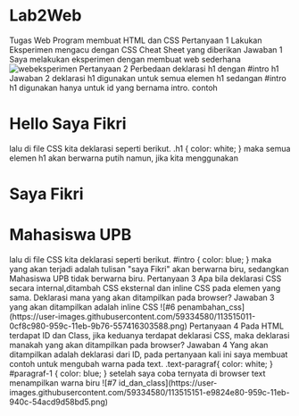 # Lab2Web
Tugas Web Program membuat HTML dan CSS
Pertanyaan 1
Lakukan Eksperimen mengacu dengan CSS Cheat Sheet yang diberikan
Jawaban 1
Saya melakukan eksperimen dengan membuat web sederhana
![webeksperimen](https://user-images.githubusercontent.com/59334580/113514722-711a8e00-959a-11eb-94d4-da8ded932c35.png)
Pertanyaan 2
Perbedaan deklarasi h1 dengan #intro h1
Jawaban 2
deklarasi h1 digunakan untuk semua elemen h1 sedangan #intro h1 digunakan hanya untuk id yang bernama intro.
contoh <h1>Hello Saya Fikri</h1> lalu di file CSS kita deklarasi seperti berikut.
.h1 {
color: white;
}
maka semua elemen h1 akan berwarna putih
namun, jika kita menggunakan
<div id="intro">
  <h1>
  Saya Fikri
  </h1>
</div>
<h1>
  Mahasiswa UPB
</h1>
lalu di file CSS kita deklarasi seperti berikut.
#intro {
color: blue;
}
maka yang akan terjadi adalah tulisan "saya Fikri" akan berwarna biru, sedangkan Mahasiswa UPB tidak berwarna biru.
Pertanyaan 3
Apa bila deklarasi CSS secara internal,ditambah CSS eksternal dan inline CSS pada elemen yang sama. Deklarasi mana yang akan ditampilkan pada browser?
Jawaban 3
yang akan ditampilkan adalah inline CSS
![#6 penambahan_css](https://user-images.githubusercontent.com/59334580/113515011-0cf8c980-959c-11eb-9b76-557416303588.png)
Pertanyaan 4
Pada HTML terdapat ID dan Class, jika keduanya terdapat deklarasi CSS, maka deklarasi manakah yang akan ditampilkan pada browser?
Jawaban 4
Yang akan ditampilkan adalah deklarasi dari ID, pada pertanyaan kali ini saya membuat contoh untuk mengubah warna pada text.
.text-paragraf{
    color: white;
}
#paragraf-1 {
    color: blue;
}
setelah saya coba ternyata di browser text menampilkan warna biru
![#7 id_dan_class](https://user-images.githubusercontent.com/59334580/113515151-e9824e80-959c-11eb-940c-54acd9d58bd5.png)
